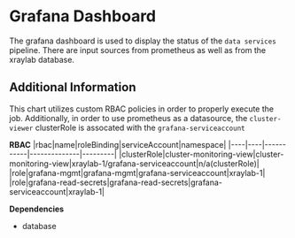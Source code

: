 # Grafana Dashboard

The grafana dashboard is used to display the status of the `data services` pipeline. There are input sources from prometheus
as well as from the xraylab database.

## Additional Information

This chart utilizes custom RBAC policies in order to properly execute the job. Additionally, in order to use prometheus as a datasource, the `cluster-viewer` clusterRole is assocated with the `grafana-serviceaccount`

**RBAC**
|rbac|name|roleBinding|serviceAccount|namespace|
|----|----|-----------|--------------|---------|
|clusterRole|cluster-monitoring-view|cluster-monitoring-view|xraylab-1/grafana-serviceaccount|n/a(clusterRole)|
|role|grafana-mgmt|grafana-mgmt|grafana-serviceaccount|xraylab-1|
|role|grafana-read-secrets|grafana-read-secrets|grafana-serviceaccount|xraylab-1|

**Dependencies**
- database


